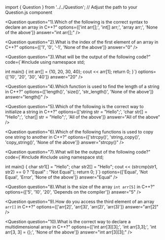 import { Question } from '../../Question';  // Adjust the path to your Question.js component


  
  <Question
    question="1).Which of the following is the correct syntax to declare an array in C++?"
    options={['int arr[];', 'int[] arr;', 'array<int> arr;', 'None of the above']}
    answer="int arr[];"
  />

  <Question
    question="2).What is the index of the first element of an array in C++?"
    options={['1', '0', '-1', 'None of the above']}
    answer="0"
  />

  <Question
    question="3).What will be the output of the following code?"
    code={`#include <iostream>
using namespace std;

int main() {
int arr[] = {10, 20, 30, 40};
cout << arr[1];
return 0;
}`}
    options={['10', '20', '30', '40']}
    answer="20"
  />

  <Question
    question="4).Which function is used to find the length of a string in C++?"
    options={['length()', 'size()', 'str_length()', 'None of the above']}
    answer="length()"
  />

  <Question
    question="5).Which of the following is the correct way to initialize a string in C++?"
    options={['string str = "Hello";', 'char str[] = "Hello";', 'char[] str = "Hello";', 'All of the above']}
    answer="All of the above"
  />

  <Question
    question="6).Which of the following functions is used to copy one string to another in C++?"
    options={['strcpy()', 'string_copy()', 'copy_string()', 'None of the above']}
    answer="strcpy()"
  />

  <Question
    question="7).What will be the output of the following code?"
    code={`#include <iostream>
#include <cstring>
using namespace std;

int main() {
char str1[] = "Hello";
char str2[] = "Hello";
cout << (strcmp(str1, str2) == 0 ? "Equal" : "Not Equal");
return 0;
}`}
    options={['Equal', 'Not Equal', 'Error', 'None of the above']}
    answer="Equal"
  />

  <Question
    question="8).What is the size of the array `int arr[5]` in C++?"
    options={['5', '10', '20', 'Depends on the compiler']}
    answer="5"
  />

  <Question
    question="9).How do you access the third element of an array `arr[]` in C++?"
    options={['arr[2]', 'arr[3]', 'arr(2)', 'arr(3)']}
    answer="arr[2]"
  />

  <Question
    question="10).What is the correct way to declare a multidimensional array in C++?"
    options={['int arr[3][3];', 'int arr[3,3];', 'int arr[3, 3] = {};', 'None of the above']}
    answer="int arr[3][3];"
  />

